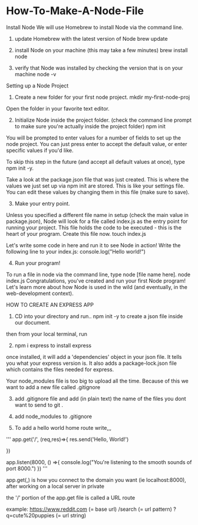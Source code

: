 # How-To-Make-A-Node-File
Install Node
We will use Homebrew to install Node via the command line.

1. update Homebrew with the latest version of Node
brew update

2. install Node on your machine (this may take a few minutes)
brew install node

3. verify that Node was installed by checking the version that is on your machine
node -v


Setting up a Node Project
1. Create a new folder for your first node project.
mkdir my-first-node-proj

Open the folder in your favorite text editor.

2. Initialize Node inside the project folder.
(check the command line prompt to make sure you're actually inside the project folder)
npm init

You will be prompted to enter values for a number of fields to set up the node project. You can just press enter to accept the default value, or enter specific values if you'd like.

To skip this step in the future (and accept all default values at once), type npm init -y.

Take a look at the package.json file that was just created. This is where the values we just set up via npm init are stored. This is like your settings file. You can edit these values by changing them in this file (make sure to save).

3. Make your entry point.

Unless you specified a different file name in setup (check the main value in package.json), Node will look for a file called index.js as the entry point for running your project. This file holds the code to be executed - this is the heart of your program. Create this file now.
touch index.js

Let's write some code in here and run it to see Node in action! Write the following line to your index.js:
console.log("Hello world!")

4. Run your program!

To run a file in node via the command line, type node [file name here].
node index.js
Congratulations, you've created and run your first Node program! Let's learn more about how Node is used in the wild (and eventually, in the web-development context).


HOW TO CREATE AN EXPRESS APP 

1. CD into your directory and run.. npm init -y to create a json file inside our document.

then from your local terminal, run 

2. npm i express to install express

once installed, it will add a 'dependencies' object in your json file. It tells you what your express version is. It also adds a package-lock.json file which contains the files needed for express.

Your node_modules file is too big to upload all the time. Because of this we want to add a new file called .gitignore

3. add .gitignore file and add (in plain text) the name of the files you dont want to send to git .

4. add node_modules to .gitignore

5. To add a hello world home route write,,,

'''
app.get('/', (req,res)=>{
    res.send('Hello, World!')
    
})

app.listen(8000, () =>{
    console.log("You're listening to the smooth sounds of port 8000.")
})
'''

app.get(,) is how you connect to the domain you want (ie localhost:8000), after working on a local server in private

the '/' portion of the app.get file is called a URL route

example: https://www.reddit.com (= base url) /search (= url pattern) ?q=cute%20puppies (= url string)
